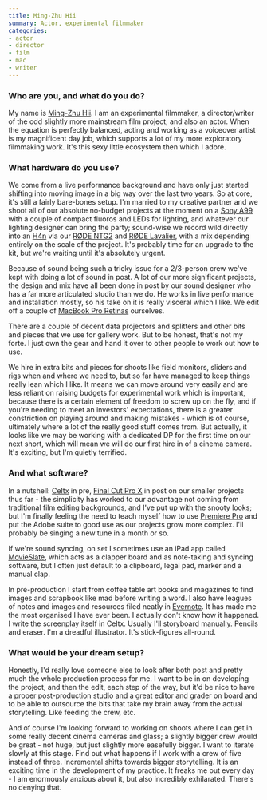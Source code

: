 ```yaml
---
title: Ming-Zhu Hii
summary: Actor, experimental filmmaker
categories:
- actor
- director
- film
- mac
- writer
---
```


### Who are you, and what do you do?

My name is [Ming-Zhu Hii](http://mingzhuhii.com/ "Ming-Zhu's website."). I am an experimental filmmaker, a director/writer of the odd slightly more mainstream film project, and also an actor. When the equation is perfectly balanced, acting and working as a voiceover artist is my magnificent day job, which supports a lot of my more exploratory filmmaking work. It's this sexy little ecosystem then which I adore.

### What hardware do you use?

We come from a live performance background and have only just started shifting into moving image in a big way over the last two years. So at core, it's still a fairly bare-bones setup. I'm married to my creative partner and we shoot all of our absolute no-budget projects at the moment on a [Sony A99][alpha-slt-a99v] with a couple of compact fluoros and LEDs for lighting, and whatever our lighting designer can bring the party; sound-wise we record wild directly into an [H4n][] via our [RØDE NTG2][ntg2] and [RØDE Lavalier][lavalier], with a mix depending entirely on the scale of the project. It's probably time for an upgrade to the kit, but we're waiting until it's absolutely urgent.

Because of sound being such a tricky issue for a 2/3-person crew we've kept with doing a lot of sound in post. A lot of our more significant projects, the design and mix have all been done in post by our sound designer who has a far more articulated studio than we do. He works in live performance and installation mostly, so his take on it is really visceral which I like. We edit off a couple of [MacBook Pro Retinas][macbook-pro] ourselves.

There are a couple of decent data projectors and splitters and other bits and pieces that we use for gallery work. But to be honest, that's not my forte. I just own the gear and hand it over to other people to work out how to use. 

We hire in extra bits and pieces for shoots like field monitors, sliders and rigs when and where we need to, but so far have managed to keep things really lean which I like. It means we can move around very easily and are less reliant on raising budgets for experimental work which is important, because there is a certain element of freedom to screw up on the fly, and if you're needing to meet an investors' expectations, there is a greater constriction on playing around and making mistakes - which is of course, ultimately where a lot of the really good stuff comes from. But actually, it looks like we may be working with a dedicated DP for the first time on our next short, which will mean we will do our first hire in of a cinema camera. It's exciting, but I'm quietly terrified.

### And what software?

In a nutshell: [Celtx][] in pre, [Final Cut Pro X][final-cut-pro-x] in post on our smaller projects thus far - the simplicity has worked to our advantage not coming from traditional film editing backgrounds, and I've put up with the snooty looks; but I'm finally feeling the need to teach myself how to use [Premiere Pro][premiere-pro] and put the Adobe suite to good use as our projects grow more complex. I'll probably be singing a new tune in a month or so.

If we're sound syncing, on set I sometimes use an iPad app called [MovieSlate][movieslate-ios], which acts as a clapper board and as note-taking and syncing software, but I often just default to a clipboard, legal pad, marker and a manual clap. 

In pre-production I start from coffee table art books and magazines to find images and scrapbook like mad before writing a word. I also have leagues of notes and images and resources filed neatly in [Evernote][]. It has made me the most organised I have ever been. I actually don't know how it happened. I write the screenplay itself in Celtx. Usually I'll storyboard manually. Pencils and eraser. I'm a dreadful illustrator. It's stick-figures all-round.

### What would be your dream setup?

Honestly, I'd really love someone else to look after both post and pretty much the whole production process for me. I want to be in on developing the project, and then the edit, each step of the way, but it'd be nice to have a proper post-production studio and a great editor and grader on board and to be able to outsource the bits that take my brain away from the actual storytelling. Like feeding the crew, etc. 

And of course I'm looking forward to working on shoots where I can get in some really decent cinema cameras and glass; a slightly bigger crew would be great - not huge, but just slightly more easefully bigger. I want to iterate slowly at this stage. Find out what happens if I work with a crew of five instead of three. Incremental shifts towards bigger storytelling. It is an exciting time in the development of my practice. It freaks me out every day - I am enormously anxious about it, but also incredibly exhilarated. There's no denying that.

[alpha-slt-a99v]: https://www.amazon.com/Sony-SLT-A99V-Full-Frame-Digital-Camera/dp/B0096W1P6G "A 24 megapixel DSLR."
[celtx]: https://www.celtx.com/index.html "A pre-production/script writing software suite."
[evernote]: https://evernote.com/ "Online software for capturing notes."
[final-cut-pro-x]: https://en.wikipedia.org/wiki/Final_Cut_Pro_X "A nonlinear video editor."
[h4n]: https://www.zoom.co.jp/english/products/h4n/ "A digital audio recorder."
[lavalier]: http://www.rodemic.com/microphones/lavalier/ "A lapel microphone."
[macbook-pro]: https://www.apple.com/macbook-pro/ "A laptop."
[movieslate-ios]: http://www.movie-slate.com/ "A digital film slate app."
[ntg2]: http://www.rodemic.com/microphones/ntg-2 "A condenser shotgun microphone."
[premiere-pro]: https://en.wikipedia.org/wiki/Adobe_Premiere_Pro "A video editing suite."
